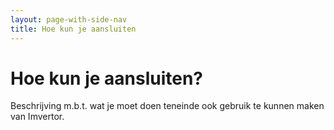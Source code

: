 ```yaml
---
layout: page-with-side-nav
title: Hoe kun je aansluiten
---
```

# Hoe kun je aansluiten?

Beschrijving m.b.t. wat je moet doen teneinde ook gebruik te kunnen maken van Imvertor.
